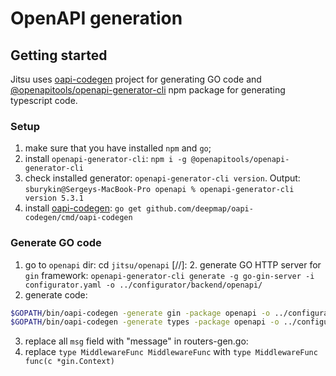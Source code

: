 # OpenAPI generation

## Getting started

Jitsu uses [oapi-codegen](https://github.com/deepmap/oapi-codegen) project for generating GO code and [@openapitools/openapi-generator-cli](https://github.com/OpenAPITools/openapi-generator-cli) npm package for generating typescript code. 

### Setup

1. make sure that you have installed `npm` and `go`;
2. install `openapi-generator-cli`: `npm i -g @openapitools/openapi-generator-cli`
3. check installed generator: `openapi-generator-cli version`. Output: `sburykin@Sergeys-MacBook-Pro openapi % openapi-generator-cli version
   5.3.1
   `
4. install [oapi-codegen](https://github.com/deepmap/oapi-codegen): `go get github.com/deepmap/oapi-codegen/cmd/oapi-codegen`

### Generate GO code

1. go to `openapi` dir: cd `jitsu/openapi`
[//]: 2. generate GO HTTP server for `gin` framework: `openapi-generator-cli generate -g go-gin-server -i configurator.yaml -o ../configurator/backend/openapi/`
2. generate code:
```bash
$GOPATH/bin/oapi-codegen -generate gin -package openapi -o ../configurator/backend/openapi/routers-gen.go configurator.yaml
$GOPATH/bin/oapi-codegen -generate types -package openapi -o ../configurator/backend/openapi/types-gen.go configurator.yaml
```
3. replace all `msg` field with "message" in routers-gen.go:
4. replace `type MiddlewareFunc MiddlewareFunc` with `type MiddlewareFunc func(c *gin.Context)`